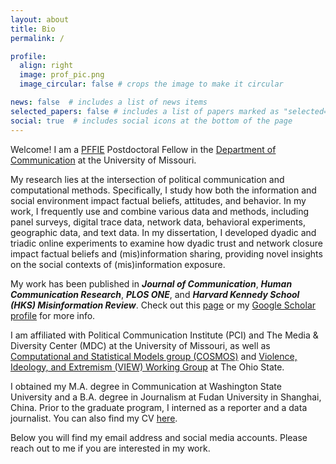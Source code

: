 ```yaml
---
layout: about
title: Bio
permalink: /

profile:
  align: right
  image: prof_pic.png
  image_circular: false # crops the image to make it circular

news: false  # includes a list of news items
selected_papers: false # includes a list of papers marked as "selected={true}"
social: true  # includes social icons at the bottom of the page
---
```




Welcome! I am a [PFFIE](https://gradschool.missouri.edu/postdoctoral-education/pffie/ "PFFIE") Postdoctoral Fellow in the [Department of Communication](https://communication.missouri.edu/ "Department of Communication") at the University of Missouri. 

My research lies at the intersection of political communication and computational methods. Specifically, I study how both the information and social environment impact factual beliefs, attitudes, and behavior. In my work, I frequently use and combine various data and methods, including panel surveys, digital trace data, network data, behavioral experiments, geographic data, and text data. In my dissertation, I developed dyadic and triadic online experiments to examine how dyadic trust and network closure impact factual beliefs and (mis)information sharing, providing novel insights on the social contexts of (mis)information exposure. 

My work has been published in ***Journal of Communication***, ***Human Communication Research***, ***PLOS ONE***, and ***Harvard Kennedy School (HKS) Misinformation Review***. Check out this [page](https://qinlicomm.github.io/research/ "page") or my [Google Scholar profile](https://scholar.google.com/citations?user=lnD4HU4AAAAJ&hl=en "Google Scholar profile") for more info.

I am affiliated with Political Communication Institute (PCI) and The Media \& Diversity Center (MDC) at the University of Missouri, as well as [Computational and Statistical Models group (COSMOS)](https://osu-cosmos.group/ "Computational and Statistical Models group (COSMOS)") and [Violence, Ideology, and Extremism (VIEW) Working Group](https://mershoncenter.osu.edu/VIEW "Violence, Ideology, and Extremism (VIEW) Working Group") at The Ohio State.

I obtained my M.A. degree in Communication at Washington State University and a B.A. degree in Journalism at Fudan University in Shanghai, China. Prior to the graduate program, I interned as a reporter and a data journalist. You can also find my CV [here](https://qinlicomm.github.io/assets/pdf/Qin_Li_Public_CV.pdf "here").

Below you will find my email address and social media accounts. Please reach out to me if you are interested in my work.
